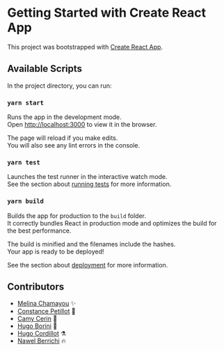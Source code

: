 # Getting Started with Create React App

This project was bootstrapped with [Create React App](https://github.com/facebook/create-react-app).

## Available Scripts

In the project directory, you can run:

### `yarn start`

Runs the app in the development mode.\
Open [http://localhost:3000](http://localhost:3000) to view it in the browser.

The page will reload if you make edits.\
You will also see any lint errors in the console.

### `yarn test`

Launches the test runner in the interactive watch mode.\
See the section about [running tests](https://facebook.github.io/create-react-app/docs/running-tests) for more information.

### `yarn build`

Builds the app for production to the `build` folder.\
It correctly bundles React in production mode and optimizes the build for the best performance.

The build is minified and the filenames include the hashes.\
Your app is ready to be deployed!

See the section about [deployment](https://facebook.github.io/create-react-app/docs/deployment) for more information.


## Contributors

- [Melina Chamayou](https://github.com/Klochette) :sparkles:
- [Constance Petillot](https://github.com/cpetillot) :pencil:
- [Camy Cerin](https://github.com/CamyCerin) :art:
- [Hugo Borini](https://github.com/hugoborini) :penguin:
- [Hugo Cordillot](https://github.com/Hgo0123) :alembic:
- [Nawel Berrichi](https://github.com/berrichinawel) :fire:
